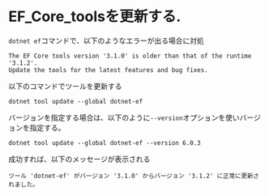 # EF_Core_toolsを更新する.

`dotnet ef`コマンドで、以下のようなエラーが出る場合に対処

```
The EF Core tools version '3.1.0' is older than that of the runtime '3.1.2'. 
Update the tools for the latest features and bug fixes.
```


以下のコマンドでツールを更新する

```
dotnet tool update --global dotnet-ef
```

バージョンを指定する場合は、以下のように`--version`オプションを使いバージョンを指定する。

```
dotnet tool update --global dotnet-ef --version 6.0.3
```


成功すれば、以下のメッセージが表示される

```
ツール 'dotnet-ef' がバージョン '3.1.0' からバージョン '3.1.2' に正常に更新されました。
```
